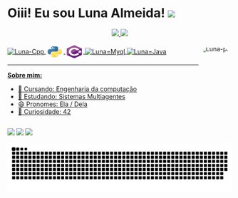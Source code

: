 
# **Oiii! Eu sou Luna Almeida! <img src="https://c.tenor.com/zPz6pCUuN2cAAAAM/peach-cat-and-goma-cat-wave.gif" width="50">**

<div align="center">
  <a href="https://github.com/LunaAlmeida">
  <img height="180em" src="https://github-readme-stats.vercel.app/api?username=LunaAlmeida&show_icons=true&theme=bear&include_all_commits=true&count_private=true"/>
  <img height="180em" src="https://github-readme-stats.vercel.app/api/top-langs/?username=LunaAlmeida&layout=compact&langs_count=7&theme=bear"/>
</div>
<div style="display: inline_block"><br>
  <img align="center" alt="Luna-Cpp" height="30" width="40" src="https://cdn.jsdelivr.net/gh/devicons/devicon/icons/cplusplus/cplusplus-plain.svg">
  <img align="center" alt="Luna-Python" height="30" width="40" src="https://raw.githubusercontent.com/devicons/devicon/master/icons/python/python-original.svg">
  <img align="center" alt="Luna-Csharp" height="30" width="40" src="https://raw.githubusercontent.com/devicons/devicon/master/icons/csharp/csharp-original.svg">
  <img align="center" alt="Luna=Myql" height="30" width="40" src="https://cdn.jsdelivr.net/gh/devicons/devicon/icons/mysql/mysql-plain-wordmark.svg">
  <img align="center" alt="Luna=Java" height="30" width="40" src= "https://cdn.jsdelivr.net/gh/devicons/devicon/icons/java/java-original-wordmark.svg">
  <img align="right" alt="Luna-pic" height="150" style="border-radius:200px;" src="https://media.discordapp.net/attachments/702292957847617577/910320594975854622/luna.gif?width=452&height=452">
</div>
  
* * *
**Sobre mim:**
- 📖 Cursando: Engenharia da computação
- 🌱 Estudando: Sistemas Multiagentes
- 😄 Pronomes: Ela / Dela
- 🎈 Curiosidade: 42

##
<div> 
  <a href="https://www.instagram.com/luna.dal.cielo" target="_blank"><img src="https://img.shields.io/badge/-Instagram-%23E4405F?style=for-the-badge&logo=instagram&logoColor=white" target="_blank"></a>
  <a href = "mailto:luna.dal.cielo@gmail.com"><img src="https://img.shields.io/badge/-Gmail-%23333?style=for-the-badge&logo=gmail&logoColor=white" target="_blank"></a>
  <a href="https://www.linkedin.com/in/luna-dos-santos-almeida-a0138418a" target="_blank"><img src="https://img.shields.io/badge/-LinkedIn-%230077B5?style=for-the-badge&logo=linkedin&logoColor=white" target="_blank"></a> 
 
  ![Snake animation](https://github.com/LunaAlmeida/LunaAlmeida/blob/output/github-contribution-grid-snake.svg)
 
</div>
